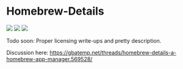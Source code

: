 # Homebrew-Details

![](https://i.imgur.com/SS2xRnS.jpg)
![](https://i.imgur.com/aggbWNj.jpg)
![](https://i.imgur.com/48qk35f.jpg)

Todo soon: Proper licensing write-ups and pretty description. 

Discussion here: https://gbatemp.net/threads/homebrew-details-a-homebrew-app-manager.569528/
